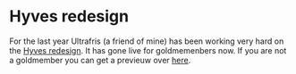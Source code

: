 <!--
  id: 337
  date: 2008-06-19T13:17:28
  modified: 2014-03-11T08:46:41
  slug: hyves-redesign
  type: post
  excerpt: <p>For the last year Ultrafris (a friend of mine) has been working very hard on the Hyves redesign. It has gone live for goldmemenbers now. If you are not a goldmember you can get a previeuw over here.</p> 
  content: <p>For the last year Ultrafris (a friend of mine) has been working very hard on the <a href="http://www.ultrafris.nl/">Hyves redesign</a>. It has gone live for goldmemenbers now. If you are not a goldmember you can get a previeuw over <a href="http://hyvesredesign.hyves.nl/blog/24395800/Exclusieve_preview_van_het_nieuwe_design_van_Hyves_GM_mail/3vuR/">here</a>.</p> 
  categories: link
  tags: 
-->

# Hyves redesign

<p>For the last year Ultrafris (a friend of mine) has been working very hard on the <a href="http://www.ultrafris.nl/">Hyves redesign</a>. It has gone live for goldmemenbers now. If you are not a goldmember you can get a previeuw over <a href="http://hyvesredesign.hyves.nl/blog/24395800/Exclusieve_preview_van_het_nieuwe_design_van_Hyves_GM_mail/3vuR/">here</a>.</p>

